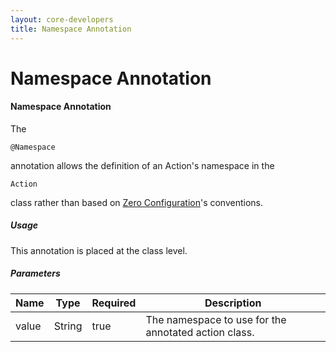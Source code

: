 ```yaml
---
layout: core-developers
title: Namespace Annotation
---
```


# Namespace Annotation

#### Namespace Annotation

The 

~~~~~~~
@Namespace
~~~~~~~
 annotation allows the definition of an Action's namespace in the 

~~~~~~~
Action
~~~~~~~
 class rather than based on [Zero Configuration](zero-configuration.html)'s conventions\.

##### Usage

This annotation is placed at the class level\.

##### Parameters

| Name | Type | Required | Description |
|------|------|----------|-------------|
| value | String | true | The namespace to use for the annotated action class\. |
